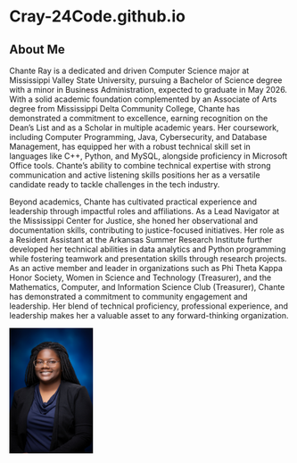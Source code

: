 # Cray-24Code.github.io

<h2>About Me</h2>
<p>
  Chante Ray is a dedicated and driven Computer Science major at Mississippi Valley State University, pursuing a Bachelor of Science degree with a minor in Business Administration, expected to graduate in May 2026. With a solid academic foundation complemented by an Associate of Arts degree from Mississippi Delta Community College, Chante has demonstrated a commitment to excellence, earning recognition on the Dean’s List and as a Scholar in multiple academic years. Her coursework, including Computer Programming, Java, Cybersecurity, and Database Management, has equipped her with a robust technical skill set in languages like C++, Python, and MySQL, alongside proficiency in Microsoft Office tools. Chante’s ability to combine technical expertise with strong communication and active listening skills positions her as a versatile candidate ready to tackle challenges in the tech industry.
</p>
  
</p>
Beyond academics, Chante has cultivated practical experience and leadership through impactful roles and affiliations. As a Lead Navigator at the Mississippi Center for Justice, she honed her observational and documentation skills, contributing to justice-focused initiatives. Her role as a Resident Assistant at the Arkansas Summer Research Institute further developed her technical abilities in data analytics and Python programming while fostering teamwork and presentation skills through research projects. As an active member and leader in organizations such as Phi Theta Kappa Honor Society, Women in Science and Technology (Treasurer), and the Mathematics, Computer, and Information Science Club (Treasurer), Chante has demonstrated a commitment to community engagement and leadership. Her blend of technical proficiency, professional experience, and leadership makes her a valuable asset to any forward-thinking organization.
</p>

<img src="ChanteRay_Headshot.jpg" width="150px">
